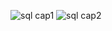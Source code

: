 ![sql cap1](https://github.com/user-attachments/assets/62b94c10-2995-4f34-806d-ca87d1278011)
![sql cap2](https://github.com/user-attachments/assets/7a91b4c2-887c-4ade-a1b8-5e97f20d050f)
